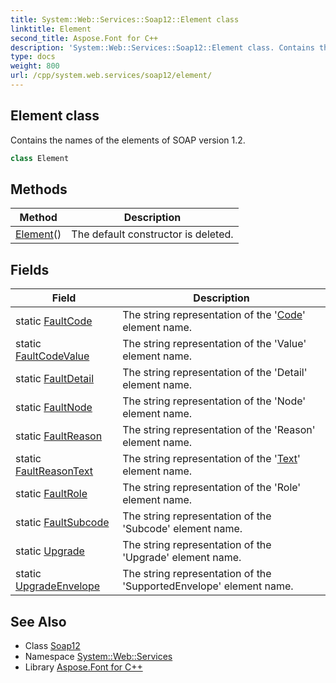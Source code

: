 ```yaml
---
title: System::Web::Services::Soap12::Element class
linktitle: Element
second_title: Aspose.Font for C++
description: 'System::Web::Services::Soap12::Element class. Contains the names of the elements of SOAP version 1.2 in C++.'
type: docs
weight: 800
url: /cpp/system.web.services/soap12/element/
---
```

## Element class


Contains the names of the elements of SOAP version 1.2.

```cpp
class Element
```

## Methods

| Method | Description |
| --- | --- |
| [Element](./element/)() | The default constructor is deleted. |
## Fields

| Field | Description |
| --- | --- |
| static [FaultCode](./faultcode/) | The string representation of the '[Code](../code/)' element name. |
| static [FaultCodeValue](./faultcodevalue/) | The string representation of the 'Value' element name. |
| static [FaultDetail](./faultdetail/) | The string representation of the 'Detail' element name. |
| static [FaultNode](./faultnode/) | The string representation of the 'Node' element name. |
| static [FaultReason](./faultreason/) | The string representation of the 'Reason' element name. |
| static [FaultReasonText](./faultreasontext/) | The string representation of the '[Text](../../../system.text/)' element name. |
| static [FaultRole](./faultrole/) | The string representation of the 'Role' element name. |
| static [FaultSubcode](./faultsubcode/) | The string representation of the 'Subcode' element name. |
| static [Upgrade](./upgrade/) | The string representation of the 'Upgrade' element name. |
| static [UpgradeEnvelope](./upgradeenvelope/) | The string representation of the 'SupportedEnvelope' element name. |
## See Also

* Class [Soap12](../)
* Namespace [System::Web::Services](../../)
* Library [Aspose.Font for C++](../../../)
